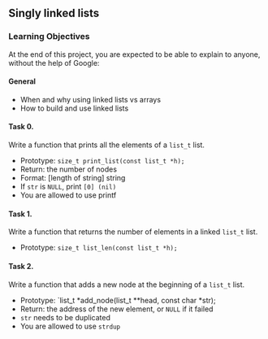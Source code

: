 ## Singly linked lists

### Learning Objectives

At the end of this project, you are expected to be able to explain to anyone, without the help of Google:

#### General

- When and why using linked lists vs arrays
- How to build and use linked lists

#### Task 0.
Write a function that prints all the elements of a `list_t` list.

- Prototype: `size_t print_list(const list_t *h);`
- Return: the number of nodes
- Format: [length of string] string
- If `str` is `NULL`, print `[0] (nil)`
- You are allowed to use printf

#### Task 1.
Write a function that returns the number of elements in a linked `list_t` list.

- Prototype: `size_t list_len(const list_t *h);`

#### Task 2.
Write a function that adds a new node at the beginning of a `list_t` list.

- Prototype: `list_t *add_node(list_t **head, const char *str);
- Return: the address of the new element, or `NULL` if it failed
- `str` needs to be duplicated
- You are allowed to use `strdup`
